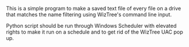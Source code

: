 This is a simple program to make a saved text file of every file on a drive that matches the name filtering using WizTree's command line input. 

Python script should be run through Windows Scheduler with elevated rights to make it run on a schedule and to get rid of the WizTree UAC pop up.

